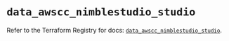# `data_awscc_nimblestudio_studio`

Refer to the Terraform Registry for docs: [`data_awscc_nimblestudio_studio`](https://registry.terraform.io/providers/hashicorp/awscc/0.70.0/docs/data-sources/nimblestudio_studio).
